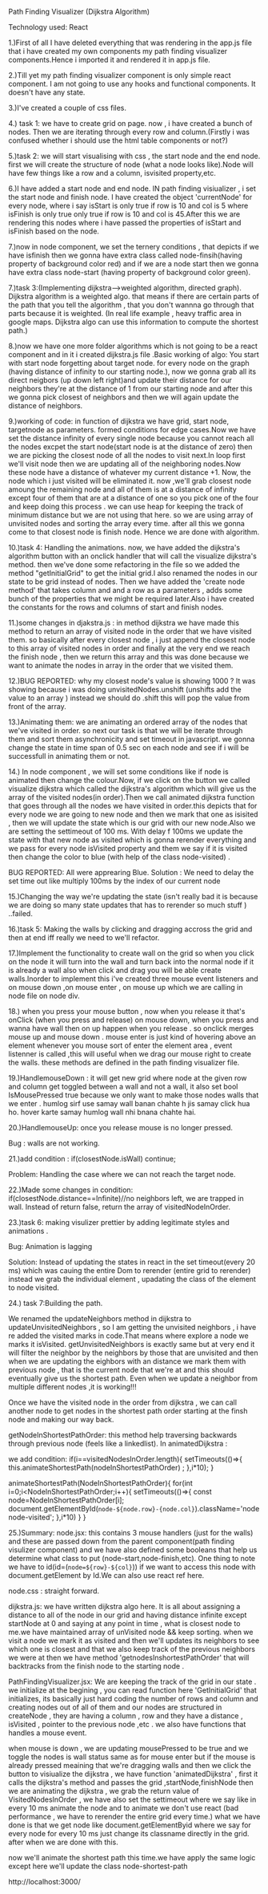 Path Finding Visualizer (Dijkstra Algorithm)
 
Technology used: React

1.)First of all I have deleted everything that was rendering in the app.js file that i have created my own components my path finding visualizer components.Hence i imported it and rendered it in app.js file.

2.)Till yet my path finding visualizer component is only simple react component. I am not going to use any hooks and functional components. It doesn't have any state.

3.)I've created a couple of css files.

4.) task 1: we have to create grid on page. now , i have created a bunch of nodes. Then we are iterating through every row and column.(Firstly i was confused whether i should use the html table components or not?)

5.)task 2: we will start visualising with css , the start node and the end node. first we will create the structure of node (what a node looks like).Node will have few things like a row and a column, isvisited property,etc.

6.)I have added a start node and end node. IN path finding visiualizer , i set the start node and finish node. I have created the object 'currentNode' for every node, where i say isStart is only true if row is 10 and col is 5 where isFinish is only true only true if row is 10 and col is 45.After this we are rendering this nodes where i have passed the properties of isStart and isFinish based on the node.


7.)now in node component, we set the ternery conditions , that depicts if we have isfinish then we gonna have extra class called node-finsih(having property of background color red) and if we are a node start then we gonna have extra class node-start (having property of background color green).


7.)task 3:(Implementing dijkstra-->weighted algorithm, directed graph). Dijkstra algorithm is a weighted algo. that means if there are certain parts of the path that you tell the algorithm , that you don't wannna go through that parts because it is weighted. (In real life example , heavy traffic area in google maps. Dijkstra algo can use this information to compute the shortest path.)

8.)now we have one more folder algorithms which is not going to be a react component and in it i created dijkstra.js file .Basic working of algo: You start with start node forgetting about target node. for every node on the graph (having distance of infinity to our starting node.), now we gonna grab all its direct neigbors (up down left right)and update their distance for our neighbors they're at the distance of 1 from our starting node and after this we gonna pick closest of neighbors and then we will again update the distance of neighbors. 

9.)working of code: in function of dijkstra we have grid, start node, targetnode as parameters. formed conditions for edge cases.Now we have set the distance infinity of every single node because you cannot reach all the nodes excpet the start node(start node is at the distance of zero) then we are picking the closest node of all the nodes to visit next.In loop first we'll visit node then we are updating all of the neighboring nodes.Now these node have a distance of whatever my current distance +1. Now, the node which i just visited will be eliminated it. now ,we'll grab closest node amoung the remaining node and all of them is at a distance of infinity except four of them that are at a distance of one so you pick one of the four and keep doing this process . we can use heap for keeping the track of minimum distance but we are not using that here. so we are using array of unvisited nodes and sorting the array every time. after all this we gonna come to that closest node is finish node. Hence we are done with algorithm.

10.)task 4: Handling the animations.
now, we have added the dijkstra's algorithm button with an onclick handler that will call the visualize dijkstra's method. then we've done some refactoring in the file so we added the method "getInitialGrid" to get the initial grid.I also renamed the nodes in our state to be grid instead of nodes.
Then we have added the 'create node method' that takes column and and a row as a parameters , adds some bunch of the properties that we might be required later.Also i have created the constants for the rows and columns of start and finish nodes.

11.)some changes in djakstra.js : 
in method dijkstra we have made this method to return an array of visited node in the order that we have visited them. so basically after every closest node , i just append the closest node to this array of visited nodes in order and finally at the very end we reach the finish node , then we return this array and this was done because we want to animate the nodes in array in the order that we visited them.

12.)BUG REPORTED: why my closest node's value is showing 1000 ? It was showing because i was doing unvisitedNodes.unshift (unshifts add the value to an array ) instead we should do .shift this will pop the value from front of the array.

13.)Animating them: we are animating an ordered array of the nodes that we've visited in order. so next our task is that we will be iterate through them and sort them  asynchronicity and set timeout in javascript. we gonna change the state in time span of 0.5 sec on each node and see if i will be successfull in animating them or not. 

14.) In node component , we will set some conditions like if node is animated then change the colour.Now, if we click on the button we called visualize dijkstra which called the dijkstra's algorithm which will give us the array of the visited nodes(in order).Then we call animated dijkstra function that goes through all the nodes we have visited in order.this depicts that for every node we are going to new node and then we mark that one as isisited , then we will update the state which is our grid with our new node.Also we are setting the settimeout of 100 ms. With delay f 100ms we update the state with that new node as visited which is gonna rerender everything and we pass for every node isVisited property and them we say if it is visited then change the color to blue (with help of the class node-visited) .

BUG REPORTED: All were apprearing Blue. 
Solution : We need to delay the set time out like multiply 100ms by the index of our current node 

15.)Changing the way we're updating the state (isn't really bad it is because we are doing so many state updates that has to rerender so much stuff ) ..failed.

16.)task 5: Making the walls by clicking and dragging accross the grid and then at end iff really we need to we'll refactor.

17.)Implement the functionality to create wall on the grid so when you click on the node it will turn into the wall and turn back into the normal node if it is already a wall also when click and drag you will be able create walls.Inorder to implement this i've created three mouse event listeners and on mouse down ,on mouse enter , on mouse up which we are calling in node file on node div.


18.) when you press your mouse button , now when you release it that's onClick (when you press and release) on mouse down, when you press and wanna have wall then on up happen when you release . so onclick merges mouse up and mouse down . mouse enter is just kind of hovering above an element whenever you mouse sort of enter the element area , event listenner is called ,this will useful when we drag our mouse right to create the walls. these methods are defined in the path finding visualizer file.

19.)HandlemouseDown : it will get new grid where node at the given row and column get toggled between a wall and not a wall, it also set bool IsMousePressed true because we only want to make those nodes walls that we enter . humlog sirf use samay wall banan chahte h jis samay click hua ho. hover karte samay humlog wall nhi bnana chahte hai.

20.)HandlemouseUp: once you release mouse is no longer pressed.

Bug : walls are not working.

21.)add condition : if(closestNode.isWall) continue;

Problem: Handling the case where we can not reach the target node.

22.)Made some changes in condition:
if(closestNode.distance==Infinite)//no neighbors left, we are trapped in wall.
Instead of return false, return the array of visitedNodeInOrder.

23.)task 6: making visulizer prettier by adding legitimate styles and animations .

Bug: Animation is lagging

Solution: Instead of updating the states in react in the set timeout(every 20 ms)  which was cauing the entire Dom to rerender (entire grid to rerender) instead we grab the individual element , upadating the class of the element to node visited.

24.) task 7:Building the path.

We renamed the updateNeighbors method in dijkstra to updateUnvisitedNeighbors , so I am getting the unvisited neighbors , i have re added the visited marks in code.That means where explore a node we marks it isVisited. getUnvisitedNeighbors is exactly same but at very end it will filter the neighbor by the neighbors by those that are unvisited and then when we are updating the eighbors with an distance we mark them with previous node , that is the current node that we're at and this should eventually give us the shortest path. Even when we update a neighbor from multiple different nodes ,it is working!!! 

Once we have the visited node in the order from dijkstra , we can call another node to get nodes in the shortest path order starting at the finsh node and making our way back.

getNodeInShortestPathOrder: this method help traversing backwards through previous node (feels like a linkedlist). 
In animatedDijkstra :

we add condition:
if(i==visitedNodesInOrder.length){
    setTimeouts(()=>{
        this.animateShortestPath(nodeInShortestPathOrder) ;
    },i*10);
}

animateShortestPath(NodeInShortestPathOrder){
    for(int i=0;i<NodeInShortestPathOrder;i++){
        setTimeouts(()=>{
            const node=NodeInShortestPathOrder[i];
            document.getElementById(`node-${node.row}-{node.col}`).className='node node-visited';
    },i*10)
    }
}

25.)Summary:
node.jsx: this contains 3 mouse handlers (just for the walls) and these are passed down from the parent component(path finding visulizer component) and we have also defined some booleans that help us determine what class to put (node-start,node-finish,etc). One thing to note we have to id(id=(`node=${row}-${col}`)) if we want to access this node with document.getElement by Id.We can also use react ref here.

node.css : straight forward.

dijkstra.js: we have written dijkstra algo here. It is all about assigning a distance to all of the node in our grid and having distance infinite except startNode at 0 and saying at any point in time , what is closest node to me.we have maintained array of unVisited node && keep sorting. when we visit a node we mark it as visited and then we'll updates its neighbors to see which one is closest and that we also keep track of the previous neighbors we were at then we have method 'getnodesInshortestPathOrder' that will backtracks from the finish node to the starting node . 

PathFindingVisualizer.jsx: We are keeping the track of the grid in our state . we initialize at the begining , you can read function here 'GetInitialGrid' that initializes, its basically just hard coding the number of rows and column and creating nodes out of all of them and our nodes are structured in createNode , they are having a column , row and they have a distance , isVisited , pointer to the previous node ,etc . we also have functions that handles a mouse event.

when mouse is down , we are updating mousePressed to be true and we toggle the nodes is wall status same as for mouse enter but if the mouse is already pressed meaining that we're dragging walls and then we click the button to visiualize the  dijkstra , we have function 'animatedDijkstra' , first it calls the dijkstra's method and passes the grid ,startNode,finishNode then we are animating the dijkstra , we grab the return value of VisitedNodesInOrder , we have also set the settimeout where we say like in every 10 ms animate the node and to animate we don't use react (bad performance , we have to rerender the entire grid every time.) what we have done is that we get node like document.getElementByid where we say for every node for every 10 ms just change its classname directly in the grid. after when we are done with this.

now we'll animate the shortest path this time.we have apply the same logic except here we'll update the class node-shortest-path 

http://localhost:3000/
